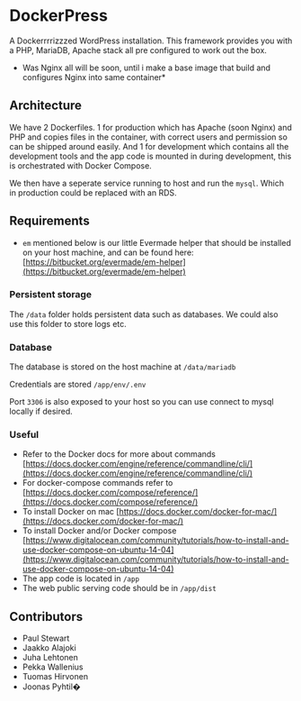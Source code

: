 # DockerPress

A Dockerrrrizzzed WordPress installation. This framework provides you with a PHP, MariaDB, Apache stack all pre configured to work out the box.

* Was Nginx all will be soon, until i make a base image that build and configures Nginx into same container*

## Architecture

We have 2 Dockerfiles. 1 for production which has Apache (soon Nginx) and PHP and copies files in the container, with correct users and permission so can be shipped around easily. And 1 for development which contains all the development tools and the app code is mounted in during development, this is orchestrated with Docker Compose.

We then have a seperate service running to host and run the `mysql`. Which in production could be replaced with an RDS.

## Requirements

* `em` mentioned below is our little Evermade helper that should be installed on your host machine, and can be found here: [https://bitbucket.org/evermade/em-helper](https://bitbucket.org/evermade/em-helper)

### Persistent storage

The `/data` folder holds persistent data such as databases. We could also use this folder to store logs etc.

### Database

The database is stored on the host machine at `/data/mariadb`

Credentials are stored `/app/env/.env`

Port `3306` is also exposed to your host so you can use connect to mysql locally if desired.

### Useful

* Refer to the Docker docs for more about commands [https://docs.docker.com/engine/reference/commandline/cli/](https://docs.docker.com/engine/reference/commandline/cli/)
* For docker-compose commands refer to [https://docs.docker.com/compose/reference/](https://docs.docker.com/compose/reference/)
* To install Docker on mac [https://docs.docker.com/docker-for-mac/](https://docs.docker.com/docker-for-mac/)
* To install Docker and/or Docker compose [https://www.digitalocean.com/community/tutorials/how-to-install-and-use-docker-compose-on-ubuntu-14-04](https://www.digitalocean.com/community/tutorials/how-to-install-and-use-docker-compose-on-ubuntu-14-04)
* The app code is located in `/app`
* The web public serving code should be in `/app/dist`

## Contributors

* Paul Stewart 
* Jaakko Alajoki
* Juha Lehtonen 
* Pekka Wallenius
* Tuomas Hirvonen 
* Joonas Pyhtil�
